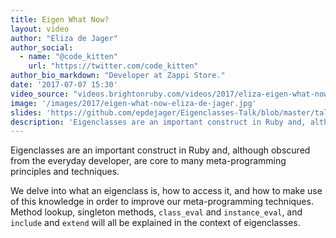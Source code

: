 ```yaml
---
title: Eigen What Now?
layout: video
author: "Eliza de Jager"
author_social:
  - name: "@code_kitten"
    url: "https://twitter.com/code_kitten"
author_bio_markdown: "Developer at Zappi Store."
date: '2017-07-07 15:30'
video_source: "videos.brightonruby.com/videos/2017/eliza-eigen-what-now.mp4"
image: '/images/2017/eigen-what-now-eliza-de-jager.jpg'
slides: 'https://github.com/epdejager/Eigenclasses-Talk/blob/master/talk_framework/Eigen%20What%20Now.pdf'
description: 'Eigenclasses are an important construct in Ruby and, although obscured from the everyday developer, are core to many meta-programming principles and techniques.'
---
```


Eigenclasses are an important construct in Ruby and, although obscured from the everyday developer, are core to many meta-programming principles and techniques.

We delve into what an eigenclass is, how to access it, and how to make use of this knowledge in order to improve our meta-programming techniques. Method lookup, singleton methods, `class_eval` and `instance_eval`, and `include` and `extend` will all be explained in the context of eigenclasses.
